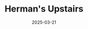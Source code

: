 ---
title: Herman's Upstairs 
description: final goodbye show for Herman's upstairs 
posterImage: /assets/posters/poster8.webp
altText: Silverware Herman's upstairs final goodbye show poster
date: 2025-03-21
tags: 
    - poster
---